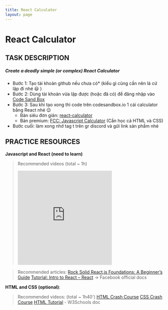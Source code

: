 ```yaml
---
title: React Calculator
layout: page
---
```

# React Calculator

## TASK DESCRIPTION
##### Create a deadly simple (or complex) React Calculator
- Bước 1: Tạo tài khoản github nếu chưa có* (kiểu gì cũng cần nên là cứ lập đi nhé :smiley: )
- Bước 2: Dùng tài khoản vừa lập được (hoặc đã có) để đăng nhập vào [Code Sand Box](codesanbox.io)
- Bước 3: Sau khi tạo xong thì code trên codesandbox.io 1 cái calculator bằng React nhé :wink:
  - Bản siêu đơn giản: [react-calculator](https://codepen.io/raynesax/pen/MrxQbj)
  - Bản premium: [FCC: Javascript Calculator](https://codepen.io/hl271/pen/gEbJEJ) (Cần học cả HTML và CSS)
- Bước cuối: làm xong nhớ tag t trên gr discord và gửi link sản phẩm nhé


## PRACTICE RESOURCES
**Javascript and React (need to learn)**
> Recommended videos (total ~ 1h)
> <iframe width="auto" height="300" src="https://www.youtube.com/embed/WJ6PgzI16I4" frameborder="0" allow="accelerometer; autoplay; encrypted-media; gyroscope; picture-in-picture" allowfullscreen></iframe>

> Recommended articles:
> [Rock Solid React.js Foundations: A Beginner’s Guide](https://medium.freecodecamp.org/rock-solid-react-js-foundations-a-beginners-guide-c45c93f5a923)
> [Tutorial: Intro to React – React](https://reactjs.org/tutorial/tutorial.html) -> Facebook official docs

**HTML and CSS (optional)**:
> Recommended videos: (total ~ 1h40')
[HTML Crash Course](https://youtu.be/UB1O30fR-EE) 
[CSS Crash Course](https://www.youtube.com/watch?v=r1xBCi5SOjw)
[HTML Tutorial](https://www.w3schools.com/html/default.asp) - W3Schools doc

